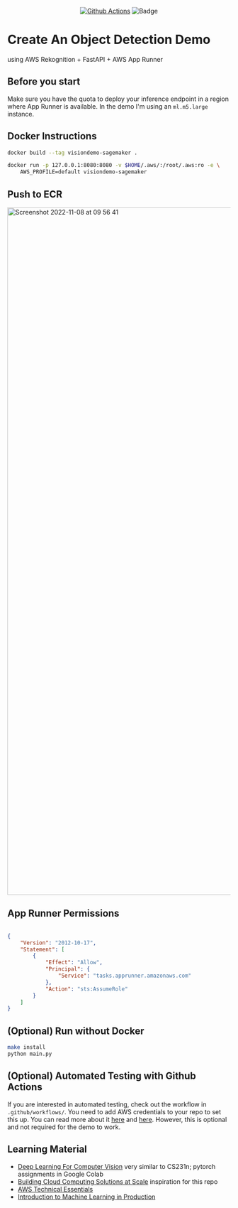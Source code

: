 <div align="center">
  
[![Github Actions](https://github.com/fraukecharms/fastapi-sagemaker-compvision/actions/workflows/main.yml/badge.svg)](https://github.com/fraukecharms/fastapi-sagemaker-compvision/actions/workflows/main.yml)
![Badge](https://codebuild.eu-west-1.amazonaws.com/badges?uuid=eyJlbmNyeXB0ZWREYXRhIjoiQk1EZHMrdDJlR1l1VFdWeWpIbjduaDNrQnRlZ29KckJLcG9BWmlMSGhEOGRWNm43UTRFb2U2b2RzdGNtcXJ6amcrQ1J5V2d1SVljS3I4VFFuRUdnOVpJPSIsIml2UGFyYW1ldGVyU3BlYyI6Iks5UUU1Z1ljRXdoWDNwTk0iLCJtYXRlcmlhbFNldFNlcmlhbCI6MX0%3D&branch=main)
</div>

# Create An Object Detection Demo 

using AWS Rekognition + FastAPI + AWS App Runner

## Before you start

Make sure you have the quota to deploy your inference endpoint in a region where App Runner is available. In the demo I'm using an `ml.m5.large` instance.

## Docker Instructions


```sh
docker build --tag visiondemo-sagemaker .
```
```sh
docker run -p 127.0.0.1:8080:8080 -v $HOME/.aws/:/root/.aws:ro -e \
    AWS_PROFILE=default visiondemo-sagemaker
```



## Push to ECR


<img width="1548" alt="Screenshot 2022-11-08 at 09 56 41" src="https://user-images.githubusercontent.com/3386410/200521120-bbf41786-0dc3-46e8-8e33-6fe065375754.png">




## App Runner Permissions


```json

{
    "Version": "2012-10-17",
    "Statement": [
        {
            "Effect": "Allow",
            "Principal": {
                "Service": "tasks.apprunner.amazonaws.com"
            },
            "Action": "sts:AssumeRole"
        }
    ]
}

```



## (Optional) Run without Docker


```sh
make install
python main.py
```

## (Optional) Automated Testing with Github Actions

If you are interested in automated testing, check out the workflow in `.github/workflows/`. You need to add AWS credentials to your repo to set this up. You can read more about it [here](https://github.com/aws-actions/configure-aws-credentials) and [here](https://docs.github.com/en/actions/deployment/security-hardening-your-deployments/configuring-openid-connect-in-amazon-web-services). However, this is optional and not required for the demo to work.


## Learning Material

* [Deep Learning For Computer Vision](https://web.eecs.umich.edu/~justincj/teaching/eecs498/WI2022/) very similar to CS231n; pytorch assignments in Google Colab
* [Building Cloud Computing Solutions at Scale](https://www.coursera.org/specializations/building-cloud-computing-solutions-at-scale) inspiration for this repo
* [AWS Technical Essentials](https://www.coursera.org/learn/aws-cloud-technical-essentials)
* [Introduction to Machine Learning in Production](https://www.coursera.org/learn/introduction-to-machine-learning-in-production)
